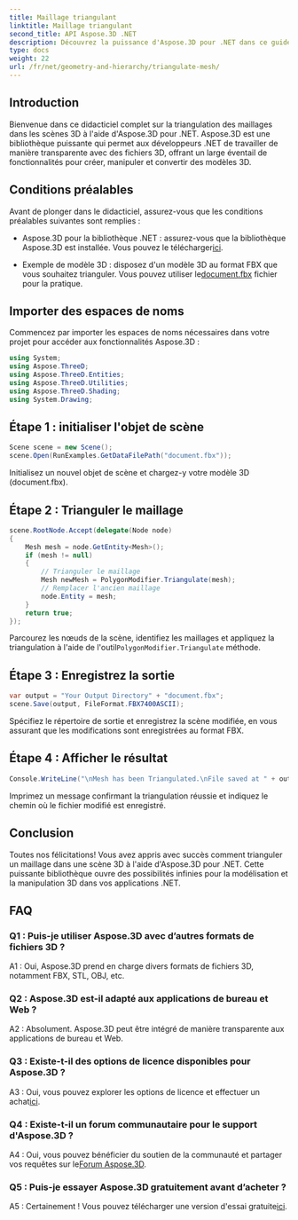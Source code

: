 ```yaml
---
title: Maillage triangulant
linktitle: Maillage triangulant
second_title: API Aspose.3D .NET
description: Découvrez la puissance d'Aspose.3D pour .NET dans ce guide étape par étape. Apprenez à trianguler sans effort des maillages 3D pour une modélisation améliorée.
type: docs
weight: 22
url: /fr/net/geometry-and-hierarchy/triangulate-mesh/
---
```

## Introduction

Bienvenue dans ce didacticiel complet sur la triangulation des maillages dans les scènes 3D à l'aide d'Aspose.3D pour .NET. Aspose.3D est une bibliothèque puissante qui permet aux développeurs .NET de travailler de manière transparente avec des fichiers 3D, offrant un large éventail de fonctionnalités pour créer, manipuler et convertir des modèles 3D.

## Conditions préalables

Avant de plonger dans le didacticiel, assurez-vous que les conditions préalables suivantes sont remplies :

- Aspose.3D pour la bibliothèque .NET : assurez-vous que la bibliothèque Aspose.3D est installée. Vous pouvez le télécharger[ici](https://releases.aspose.com/3d/net/).

-  Exemple de modèle 3D : disposez d'un modèle 3D au format FBX que vous souhaitez trianguler. Vous pouvez utiliser le[document.fbx](https://reference.aspose.com/3d/net/) fichier pour la pratique.

## Importer des espaces de noms

Commencez par importer les espaces de noms nécessaires dans votre projet pour accéder aux fonctionnalités Aspose.3D :

```csharp
using System;
using Aspose.ThreeD;
using Aspose.ThreeD.Entities;
using Aspose.ThreeD.Utilities;
using Aspose.ThreeD.Shading;
using System.Drawing;
```

## Étape 1 : initialiser l'objet de scène

```csharp
Scene scene = new Scene();
scene.Open(RunExamples.GetDataFilePath("document.fbx"));
```

Initialisez un nouvel objet de scène et chargez-y votre modèle 3D (document.fbx).

## Étape 2 : Trianguler le maillage

```csharp
scene.RootNode.Accept(delegate(Node node)
{
    Mesh mesh = node.GetEntity<Mesh>();
    if (mesh != null)
    {
        // Trianguler le maillage
        Mesh newMesh = PolygonModifier.Triangulate(mesh);
        // Remplacer l'ancien maillage
        node.Entity = mesh;
    }
    return true;
});
```

 Parcourez les nœuds de la scène, identifiez les maillages et appliquez la triangulation à l'aide de l'outil`PolygonModifier.Triangulate` méthode.

## Étape 3 : Enregistrez la sortie

```csharp
var output = "Your Output Directory" + "document.fbx";
scene.Save(output, FileFormat.FBX7400ASCII);
```

Spécifiez le répertoire de sortie et enregistrez la scène modifiée, en vous assurant que les modifications sont enregistrées au format FBX.

## Étape 4 : Afficher le résultat

```csharp
Console.WriteLine("\nMesh has been Triangulated.\nFile saved at " + output);
```

Imprimez un message confirmant la triangulation réussie et indiquez le chemin où le fichier modifié est enregistré.

## Conclusion

Toutes nos félicitations! Vous avez appris avec succès comment trianguler un maillage dans une scène 3D à l'aide d'Aspose.3D pour .NET. Cette puissante bibliothèque ouvre des possibilités infinies pour la modélisation et la manipulation 3D dans vos applications .NET.

## FAQ

### Q1 : Puis-je utiliser Aspose.3D avec d’autres formats de fichiers 3D ?

A1 : Oui, Aspose.3D prend en charge divers formats de fichiers 3D, notamment FBX, STL, OBJ, etc.

### Q2 : Aspose.3D est-il adapté aux applications de bureau et Web ?

A2 : Absolument. Aspose.3D peut être intégré de manière transparente aux applications de bureau et Web.

### Q3 : Existe-t-il des options de licence disponibles pour Aspose.3D ?

 A3 : Oui, vous pouvez explorer les options de licence et effectuer un achat[ici](https://purchase.aspose.com/buy).

### Q4 : Existe-t-il un forum communautaire pour le support d'Aspose.3D ?

 A4 : Oui, vous pouvez bénéficier du soutien de la communauté et partager vos requêtes sur le[Forum Aspose.3D](https://forum.aspose.com/c/3d/18).

### Q5 : Puis-je essayer Aspose.3D gratuitement avant d’acheter ?

 A5 : Certainement ! Vous pouvez télécharger une version d'essai gratuite[ici](https://releases.aspose.com/).
